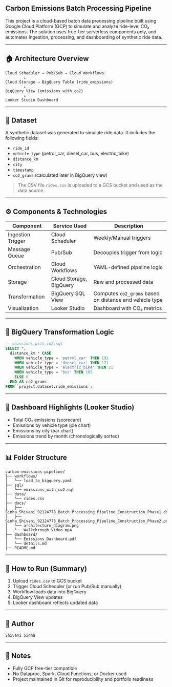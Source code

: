 ## Carbon Emissions Batch Processing Pipeline

This project is a cloud-based batch data processing pipeline built using Google Cloud Platform (GCP) to simulate and analyze ride-level CO₂ emissions. The solution uses free-tier serverless components only, and automates ingestion, processing, and dashboarding of synthetic ride data.

---

## 🏠 Architecture Overview

```
Cloud Scheduler → Pub/Sub → Cloud Workflows
        ↓
Cloud Storage → BigQuery Table (ride_emissions)
        ↓
BigQuery View (emissions_with_co2)
        ↓
Looker Studio Dashboard
```

---

## 💾 Dataset

A synthetic dataset was generated to simulate ride data. It includes the following fields:

- `ride_id`
- `vehicle_type` (petrol\_car, diesel\_car, bus, electric\_bike)
- `distance_km`
- `city`
- `timestamp`
- `co2_grams` (calculated later in BigQuery view)

> The CSV file `rides.csv` is uploaded to a GCS bucket and used as the data source.

---

## ⚙️ Components & Technologies

| Component         | Service Used            | Description                                             |
| ----------------- | ----------------------- | ------------------------------------------------------- |
| Ingestion Trigger | Cloud Scheduler         | Weekly/Manual triggers                                  |
| Message Queue     | Pub/Sub                 | Decouples trigger from logic                            |
| Orchestration     | Cloud Workflows         | YAML-defined pipeline logic                             |
| Storage           | Cloud Storage, BigQuery | Raw and processed data                                  |
| Transformation    | BigQuery SQL View       | Computes `co2_grams` based on distance and vehicle type |
| Visualization     | Looker Studio           | Dashboard with CO₂ metrics                              |

---

## 📄 BigQuery Transformation Logic

```sql
-- emissions_with_co2.sql
SELECT *,
  distance_km * CASE
    WHEN vehicle_type = 'petrol_car' THEN 192
    WHEN vehicle_type = 'diesel_car' THEN 171
    WHEN vehicle_type = 'electric_bike' THEN 21
    WHEN vehicle_type = 'bus' THEN 105
    ELSE 0
  END AS co2_grams
FROM `project.dataset.ride_emissions`;
```

---

## 📎 Dashboard Highlights (Looker Studio)

- Total CO₂ emissions (scorecard)
- Emissions by vehicle type (pie chart)
- Emissions by city (bar chart)
- Emissions trend by month (chronologically sorted)

---

## 📊 Folder Structure

```
carbon-emissions-pipeline/
├── workflows/
│   └── load_to_bigquery.yaml
├── sql/
│   └── emissions_with_co2.sql
├── data/
│   └── rides.csv
├── docs/
│   ├── Sinha_Shivani_92124778_Batch_Processing_Pipeline_Construction_Phase1.docx
│   ├── Sinha_Shivani_92124778_Batch_Processing_Pipeline_Construction_Phase2.pdf
│   └── architecture_diagram.png
│   └── Walkthrough_Video.mp4
├── dashboard/
│   └── Emissions_Dashboard.pdf
│   └── details.md
├── README.md
```

---

## 🚀 How to Run (Summary)

1. Upload `rides.csv` to GCS bucket
2. Trigger Cloud Scheduler (or run Pub/Sub manually)
3. Workflow loads data into BigQuery
4. BigQuery View updates
5. Looker dashboard reflects updated data

---

## 💼 Author

	Shivani Sinha

---

## 🚨 Notes

- Fully GCP free-tier compatible
- No Dataproc, Spark, Cloud Functions, or Docker used
- Project maintained in Git for reproducibility and portfolio readiness

